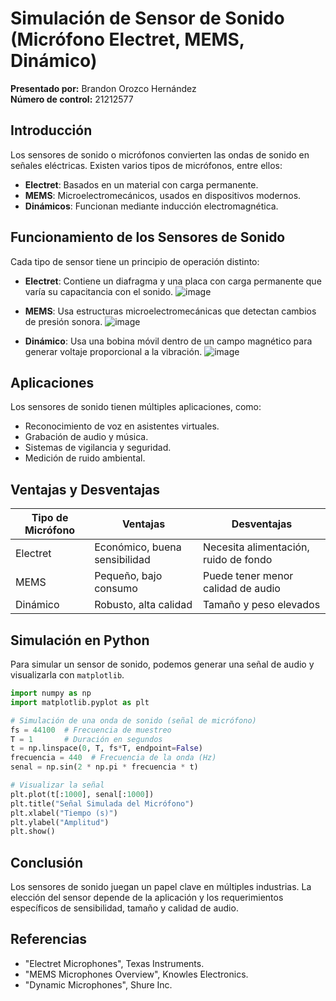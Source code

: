 # Simulación de Sensor de Sonido (Micrófono Electret, MEMS, Dinámico)

**Presentado por:** Brandon Orozco Hernández  
**Número de control:** 21212577  

## Introducción
Los sensores de sonido o micrófonos convierten las ondas de sonido en señales eléctricas. Existen varios tipos de micrófonos, entre ellos:

- **Electret**: Basados en un material con carga permanente.
- **MEMS**: Microelectromecánicos, usados en dispositivos modernos.
- **Dinámicos**: Funcionan mediante inducción electromagnética.

## Funcionamiento de los Sensores de Sonido
Cada tipo de sensor tiene un principio de operación distinto:

- **Electret**: Contiene un diafragma y una placa con carga permanente que varía su capacitancia con el sonido.
![image](https://github.com/user-attachments/assets/bc3fb74d-6e86-4569-a4ad-1dccfa00914b)

- **MEMS**: Usa estructuras microelectromecánicas que detectan cambios de presión sonora.
  ![image](https://github.com/user-attachments/assets/56b09b2a-d076-4ae4-a154-574031c7810d)

- **Dinámico**: Usa una bobina móvil dentro de un campo magnético para generar voltaje proporcional a la vibración.
![image](https://github.com/user-attachments/assets/3699bfbb-8d12-40cf-a6f1-d51fa765e4c1)


## Aplicaciones
Los sensores de sonido tienen múltiples aplicaciones, como:

- Reconocimiento de voz en asistentes virtuales.
- Grabación de audio y música.
- Sistemas de vigilancia y seguridad.
- Medición de ruido ambiental.

## Ventajas y Desventajas

| Tipo de Micrófono | Ventajas | Desventajas |
|------------------|----------|------------|
| Electret | Económico, buena sensibilidad | Necesita alimentación, ruido de fondo |
| MEMS | Pequeño, bajo consumo | Puede tener menor calidad de audio |
| Dinámico | Robusto, alta calidad | Tamaño y peso elevados |

## Simulación en Python
Para simular un sensor de sonido, podemos generar una señal de audio y visualizarla con `matplotlib`.

```python
import numpy as np
import matplotlib.pyplot as plt

# Simulación de una onda de sonido (señal de micrófono)
fs = 44100  # Frecuencia de muestreo
T = 1       # Duración en segundos
t = np.linspace(0, T, fs*T, endpoint=False)
frecuencia = 440  # Frecuencia de la onda (Hz)
senal = np.sin(2 * np.pi * frecuencia * t)

# Visualizar la señal
plt.plot(t[:1000], senal[:1000])
plt.title("Señal Simulada del Micrófono")
plt.xlabel("Tiempo (s)")
plt.ylabel("Amplitud")
plt.show()
```

## Conclusión
Los sensores de sonido juegan un papel clave en múltiples industrias. La elección del sensor depende de la aplicación y los requerimientos específicos de sensibilidad, tamaño y calidad de audio.

## Referencias
- "Electret Microphones", Texas Instruments.
- "MEMS Microphones Overview", Knowles Electronics.
- "Dynamic Microphones", Shure Inc.

